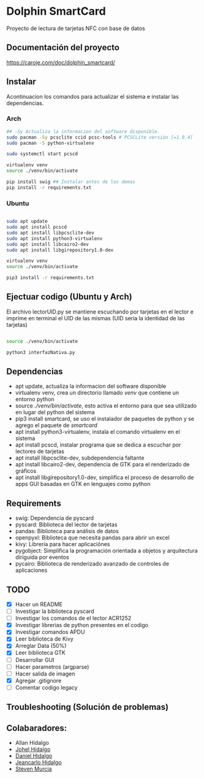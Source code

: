 # Dolphin SmartCard

Proyecto de lectura de tarjetas NFC con base de datos

## Documentación del proyecto

https://caroje.com/doc/dolphin_smartcard/

## Instalar
Acontinuacion los comandos para actualizar el sistema e instalar las dependencias.
### Arch

```bash
## -Sy Actualiza la informacion del software disponible.
sudo pacman -Sy pcsclite ccid pcsc-tools # PCSCLite versión [=1.9.4]
sudo pacman -S python-virtualenv

sudo systemctl start pcscd

virtualenv venv
source ./venv/bin/activate

pip install swig ## Instalar antes de los demas
pip install -r requirements.txt

```

### Ubuntu

```bash

sudo apt update
sudo apt install pcscd
sudo apt install libpcsclite-dev
sudo apt install python3-virtualenv
sudo apt install libcairo2-dev
sudo apt install libgirepository1.0-dev

virtualenv venv
source ./venv/bin/activate

pip3 install -r requirements.txt

```

## Ejectuar codigo (Ubuntu y Arch)

El archivo lectorUID.py se mantiene escuchando por tarjetas en el lector e imprime en terminal el UID de las mismas (UID seria la identidad de las tarjetas)

```bash

source ./venv/bin/activate

python3 interfazNativa.py

```
## Dependencias
 - apt update, actualiza la informacion del software disponible
- virtualenv venv, crea un directorio llamado _venv_ que contiene un entorno python
- source _./venv/bin/activate_, esto activa el entorno para que sea utilizado en lugar del python del sistema
- pip3 install smartcard, se uso el instalador de paquetes de python y se agrego el paquete de _smartcard_
- apt install python3-virtualenv, instala el comando virtualenv en el sistema
- apt install pcscd, instalar programa que se dedica a escuchar por lectores de tarjetas
- apt install libpcsclite-dev, subdependencia faltante
- apt install libcairo2-dev, dependencia de GTK para el renderizado de gráficos
- apt install libgirepository1.0-dev, simplifica el proceso de desarrollo de apps GUI basadas en GTK en lenguajes como python
## Requirements
- swig: Dependencia de pyscard
- pyscard: Biblioteca del lector de tarjetas
- pandas: Biblioteca para análisis de datos
- openpyxl: Biblioteca que necesita pandas para abrir un excel
- kivy: Libreria para hacer aplicaciónes
- pygobject: Simplifica la programación orientada a objetos y arquitectura diriguida por eventos
- pycairo: Biblioteca de renderizado avanzado de controles de aplicaciones
## TODO
- [x] Hacer un README
- [ ] Investigar la biblioteca pyscard
- [ ] Investigar los comandos de el lector ACR1252
- [x] Investigar librerias de python presentes en el codigo
- [x] Investigar comandos APDU
- [x] Leer biblioteca de Kivy
- [x] Arreglar Data (50%)
- [x] Leer biblioteca GTK
- [ ] Desarrollar GUI
- [ ] Hacer parametros (argparse)
- [ ] Hacer salida de imagen
- [x] Agregar .gitignore
- [ ] Comentar codigo legacy

## Troubleshooting (Solución de problemas)

## Colabaradores:
- Allan Hidalgo
- [Johel Hidalgo](https://caroje.com/profile/johelhu/)
- [Daniel Hidalgo](https://caroje.com/profile/danielhu/)
- [Jeancarlo Hidalgo](https://caroje.com/profile/jeancahu/)
- [Steven Murcia](https://caroje.com/profile/stevenms/)
